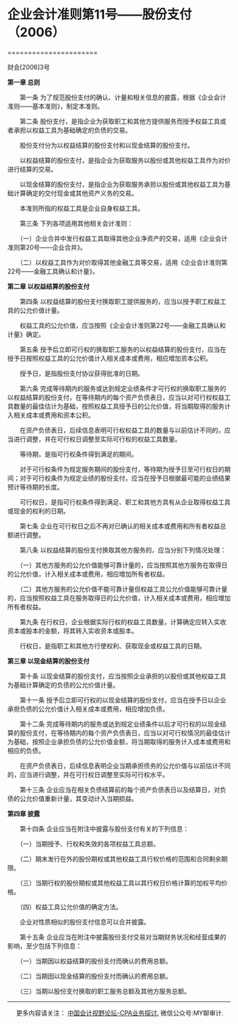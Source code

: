﻿# 企业会计准则第11号——股份支付（2006）
======================

财会\[2006\]3号

**第一章 总则**

　　第一条 为了规范股份支付的确认、计量和相关信息的披露，根据《企业会计准则——基本准则》，制定本准则。

　　第二条 股份支付，是指企业为获取职工和其他方提供服务而授予权益工具或者承担以权益工具为基础确定的负债的交易。

　　股份支付分为以权益结算的股份支付和以现金结算的股份支付。

　　以权益结算的股份支付，是指企业为获取服务以股份或其他权益工具作为对价进行结算的交易。

　　以现金结算的股份支付，是指企业为获取服务承担以股份或其他权益工具为基础计算确定的交付现金或其他资产义务的交易。

　　本准则所指的权益工具是企业自身权益工具。

　　第三条 下列各项适用其他相关会计准则：

　　（一）企业合并中发行权益工具取得其他企业净资产的交易，适用《企业会计准则第20号——企业合并》。

　　（二）以权益工具作为对价取得其他金融工具等交易，适用《企业会计准则第22号——金融工具确认和计量》。

**第二章 以权益结算的股份支付**

　　第四条 以权益结算的股份支付换取职工提供服务的，应当以授予职工权益工具的公允价值计量。

　　权益工具的公允价值，应当按照《企业会计准则第22号——金融工具确认和计量》确定。

　　第五条 授予后立即可行权的换取职工服务的以权益结算的股份支付，应当在授予日按照权益工具的公允价值计入相关成本或费用，相应增加资本公积。

　　授予日，是指股份支付协议获得批准的日期。

　　第六条 完成等待期内的服务或达到规定业绩条件才可行权的换取职工服务的以权益结算的股份支付，在等待期内的每个资产负债表日，应当以对可行权权益工具数量的最佳估计为基础，按照权益工具授予日的公允价值，将当期取得的服务计入相关成本或费用和资本公积。

　　在资产负债表日，后续信息表明可行权权益工具的数量与以前估计不同的，应当进行调整，并在可行权日调整至实际可行权的权益工具数量。

　　等待期，是指可行权条件得到满足的期间。

　　对于可行权条件为规定服务期间的股份支付，等待期为授予日至可行权日的期间；对于可行权条件为规定业绩的股份支付，应当在授予日根据最可能的业绩结果预计等待期的长度。

　　可行权日，是指可行权条件得到满足、职工和其他方具有从企业取得权益工具或现金的权利的日期。

　　第七条 企业在可行权日之后不再对已确认的相关成本或费用和所有者权益总额进行调整。

　　第八条 以权益结算的股份支付换取其他方服务的，应当分别下列情况处理：

　　（一）其他方服务的公允价值能够可靠计量的，应当按照其他方服务在取得日的公允价值，计入相关成本或费用，相应增加所有者权益。

　　（二）其他方服务的公允价值不能可靠计量但权益工具公允价值能够可靠计量的，应当按照权益工具在服务取得日的公允价值，计入相关成本或费用，相应增加所有者权益。

　　第九条 在行权日，企业根据实际行权的权益工具数量，计算确定应转入实收资本或股本的金额，将其转入实收资本或股本。

　　行权日，是指职工和其他方行使权利、获取现金或权益工具的日期。

**第三章 以现金结算的股份支付**

　　第十条 以现金结算的股份支付，应当按照企业承担的以股份或其他权益工具为基础计算确定的负债的公允价值计量。

　　第十一条 授予后立即可行权的以现金结算的股份支付，应当在授予日以企业承担负债的公允价值计入相关成本或费用，相应增加负债。

　　第十二条 完成等待期内的服务或达到规定业绩条件以后才可行权的以现金结算的股份支付，在等待期内的每个资产负债表日，应当以对可行权情况的最佳估计为基础，按照企业承担负债的公允价值金额，将当期取得的服务计入成本或费用和相应的负债。

　　在资产负债表日，后续信息表明企业当期承担债务的公允价值与以前估计不同的，应当进行调整，并在可行权日调整至实际可行权水平。

　　第十三条 企业应当在相关负债结算前的每个资产负债表日以及结算日，对负债的公允价值重新计量，其变动计入当期损益。

**第四章 披露**

　　第十四条 企业应当在附注中披露与股份支付有关的下列信息：

　　（一）当期授予、行权和失效的各项权益工具总额。

　　（二）期末发行在外的股份期权或其他权益工具行权价格的范围和合同剩余期限。

　　（三）当期行权的股份期权或其他权益工具以其行权日价格计算的加权平均价格。

　　（四）权益工具公允价值的确定方法。

　　企业对性质相似的股份支付信息可以合并披露。

　　第十五条 企业应当在附注中披露股份支付交易对当期财务状况和经营成果的影响，至少包括下列信息：

　　（一）当期因以权益结算的股份支付而确认的费用总额。

　　（二）当期因以现金结算的股份支付而确认的费用总额。

　　（三）当期以股份支付换取的职工服务总额及其他方服务总额。

* * *

     更多内容请关注： [中国会计视野论坛-CPA业务探讨.](https://bbs.esnai.com/thread-5354530-1-3.html) 微信公众号:MY聊审计.